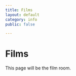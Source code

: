 ```yaml
---
title: Films
layout: default
category: info
public: false

---
```


# Films

This page will be the film room.